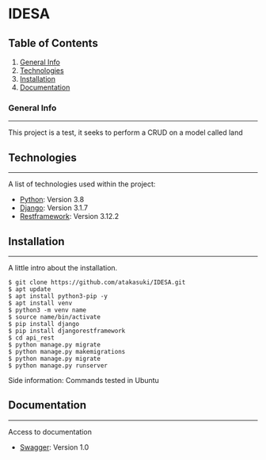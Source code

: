 # IDESA
## Table of Contents
1. [General Info](#general-info)
2. [Technologies](#technologies)
3. [Installation](#installation)
4. [Documentation](#ocumentation)
### General Info
***
This project is a test, it seeks to perform a CRUD on a model called land 
## Technologies
***
A list of technologies used within the project:
* [Python](https://docs.python.org/3.8/): Version 3.8 
* [Django](https://docs.djangoproject.com/en/3.1/): Version 3.1.7
* [Restframework](https://www.django-rest-framework.org/): Version 3.12.2
## Installation
***
A little intro about the installation. 
```
$ git clone https://github.com/atakasuki/IDESA.git
$ apt update
$ apt install python3-pip -y
$ apt install venv
$ python3 -m venv name
$ source name/bin/activate
$ pip install django
$ pip install djangorestframework
$ cd api_rest
$ python manage.py migrate
$ python manage.py makemigrations
$ python manage.py migrate
$ python manage.py runserver
```
Side information: Commands tested in Ubuntu
## Documentation
***
Access to documentation
* [Swagger](https://app.swaggerhub.com/apis/atakasuki/IDESA/1.0#/): Version 1.0
